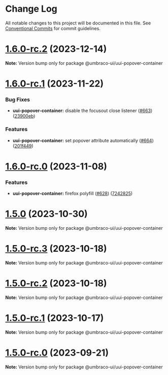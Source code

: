 # Change Log

All notable changes to this project will be documented in this file.
See [Conventional Commits](https://conventionalcommits.org) for commit guidelines.

# [1.6.0-rc.2](https://github.com/umbraco/Umbraco.UI/compare/v1.6.0-rc.1...v1.6.0-rc.2) (2023-12-14)

**Note:** Version bump only for package @umbraco-ui/uui-popover-container

# [1.6.0-rc.1](https://github.com/umbraco/Umbraco.UI/compare/v1.6.0-rc.0...v1.6.0-rc.1) (2023-11-22)

### Bug Fixes

- **uui-popover-container:** disable the focusout close listener ([#663](https://github.com/umbraco/Umbraco.UI/issues/663)) ([23900eb](https://github.com/umbraco/Umbraco.UI/commit/23900ebbc9507fcdc8c7c96bff0b478af813992b))

### Features

- **uui-popover-container:** set popover attribute automatically ([#664](https://github.com/umbraco/Umbraco.UI/issues/664)) ([201f449](https://github.com/umbraco/Umbraco.UI/commit/201f44960d2f729997d29abab6b5e69d303e6cf6))

# [1.6.0-rc.0](https://github.com/umbraco/Umbraco.UI/compare/v1.5.0...v1.6.0-rc.0) (2023-11-08)

### Features

- **uui-popover-container:** firefox polyfill ([#628](https://github.com/umbraco/Umbraco.UI/issues/628)) ([7242825](https://github.com/umbraco/Umbraco.UI/commit/72428255cc67ceeb4af8564efe051d99098b795f))

# [1.5.0](https://github.com/umbraco/Umbraco.UI/compare/v1.5.0-rc.3...v1.5.0) (2023-10-30)

**Note:** Version bump only for package @umbraco-ui/uui-popover-container

# [1.5.0-rc.3](https://github.com/umbraco/Umbraco.UI/compare/v1.5.0-rc.2...v1.5.0-rc.3) (2023-10-18)

**Note:** Version bump only for package @umbraco-ui/uui-popover-container

# [1.5.0-rc.2](https://github.com/umbraco/Umbraco.UI/compare/v1.5.0-rc.1...v1.5.0-rc.2) (2023-10-18)

**Note:** Version bump only for package @umbraco-ui/uui-popover-container

# [1.5.0-rc.1](https://github.com/umbraco/Umbraco.UI/compare/v1.5.0-rc.0...v1.5.0-rc.1) (2023-10-17)

**Note:** Version bump only for package @umbraco-ui/uui-popover-container

# [1.5.0-rc.0](https://github.com/umbraco/Umbraco.UI/compare/v1.4.0-rc.2...v1.5.0-rc.0) (2023-09-21)

**Note:** Version bump only for package @umbraco-ui/uui-popover-container
